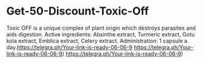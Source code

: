 # Get-50-Discount-Toxic-Off
Toxic OFF is a unique complex of plant origin which destroys parasites and aids digestion. Active ingredients: Absinthe extract, Turmeric extract, Gotu kola extract, Emblica extract, Celery extract. Administration: 1 capsule a day.https://telegra.ph/Your-link-is-ready-06-06-9
https://telegra.ph/Your-link-is-ready-06-06-9)
https://telegra.ph/Your-link-is-ready-06-06-9)

